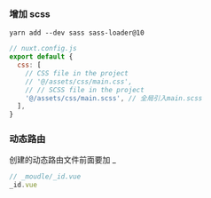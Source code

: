 ### 增加 scss

```
yarn add --dev sass sass-loader@10
```

```js
// nuxt.config.js
export default {
  css: [
    // CSS file in the project
    // '@/assets/css/main.css',
    // // SCSS file in the project
    '@/assets/css/main.scss', // 全局引入main.scss
  ],
}
```

### 动态路由

创建的动态路由文件前面要加 \_

```js
// _moudle/_id.vue
_id.vue
```
